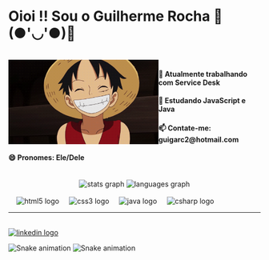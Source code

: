 <h1>Oioi !! Sou o Guilherme Rocha 🤟(●'◡'●)🤟</h1> <br>

<div>
  <img src="luffy-github.gif" align="left" width="300px" margin="20px"/>
</div>

<div align="left">
   <h4>🔭 Atualmente trabalhando com Service Desk</h4>
   <h4>🌱 Estudando JavaScript e Java</h4>
   <h4>📫 Contate-me: guigarc2@hotmail.com</h4>
   <h4>😄 Pronomes: Ele/Dele</h4>
</div>

<div align="center">
  <br>
  <img src="https://github-readme-stats.vercel.app/api?username=GrCarvalh0&hide_title=false&hide_rank=false&show_icons=true&include_all_commits=true&count_private=true&disable_animations=false&theme=dracula&locale=en&hide_border=false" height="150" alt="stats graph"  />
  <img src="https://github-readme-stats.vercel.app/api/top-langs?username=GrCarvalh0&locale=en&hide_title=false&layout=compact&card_width=320&langs_count=5&theme=dracula&hide_border=false" height="150" alt="languages graph"  />
</div>

<div align="left">
  <br>
  <!--<img width="12" />
  <img src="https://cdn.jsdelivr.net/gh/devicons/devicon/icons/typescript/typescript-original.svg" height="30" alt="typescript logo"  />
  <img width="12" />
  <img src="https://cdn.jsdelivr.net/gh/devicons/devicon/icons/react/react-original.svg" height="30" alt="react logo"  />
  -->
  <img width="12" />
  <img src="https://cdn.jsdelivr.net/gh/devicons/devicon/icons/html5/html5-original.svg" height="30" alt="html5 logo"  />
  <img width="12" />
  <img src="https://cdn.jsdelivr.net/gh/devicons/devicon/icons/css3/css3-original.svg" height="30" alt="css3 logo"  />
  
  <img width="12" />
  <img src="https://cdn.jsdelivr.net/gh/devicons/devicon/icons/java/java-original.svg" height="30" alt="java logo"  />
  <img width="12" />
  <img src="https://cdn.jsdelivr.net/gh/devicons/devicon/icons/flutter/flutter-original.svg" height="30" alt="csharp logo"  />
  
</div>

<hr>

<div align="left">
  <br>
  <a href="https://www.linkedin.com/in/guilherme-rocha-de-carvalho-a37617204/"><img src="https://img.shields.io/static/v1?message=LinkedIn&logo=linkedin&label=&color=0077B5&logoColor=white&labelColor=&style=for-the-badge" height="35" alt="linkedin logo"/></a>
</div>

![Snake animation](https://github.com/GrCarvalh0/GrCarvalh0/blob/output/github-contribution-grid-snake.svg)
<img src="https://raw.githubusercontent.com/maurodesouza/maurodesouza/output/snake.svg" alt="Snake animation" />


